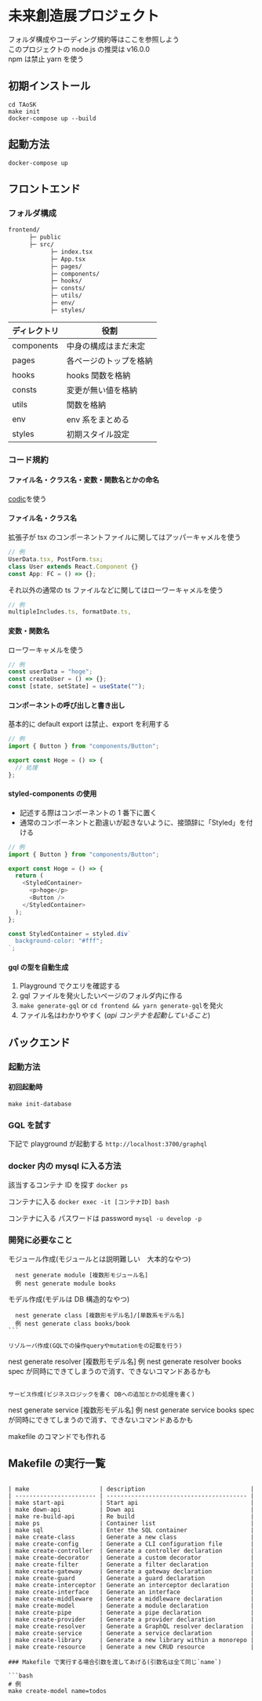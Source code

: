 # 未来創造展プロジェクト

フォルダ構成やコーディング規約等はここを参照しよう</br>
このプロジェクトの node.js の推奨は v16.0.0</br>
npm は禁止 yarn を使う

## 初期インストール

`cd TAoSK`</br>
`make init`</br>
`docker-compose up --build`</br>

## 起動方法

`docker-compose up`

## フロントエンド

### フォルダ構成

```bash
frontend/
      ├─ public
      ├─ src/
            ├─ index.tsx
            ├─ App.tsx
            ├─ pages/
            ├─ components/
            ├─ hooks/
            ├─ consts/
            ├─ utils/
            ├─ env/
            ├─ styles/
```

| ディレクトリ | 役割                   |
| ------------ | ---------------------- |
| components   | 中身の構成はまだ未定   |
| pages        | 各ページのトップを格納 |
| hooks        | hooks 関数を格納       |
| consts       | 変更が無い値を格納     |
| utils        | 関数を格納             |
| env          | env 系をまとめる       |
| styles       | 初期スタイル設定       |

### コード規約

#### ファイル名・クラス名・変数・関数名とかの命名

[codic](https://codic.jp/engine)を使う

#### ファイル名・クラス名

拡張子が tsx のコンポーネントファイルに関してはアッパーキャメルを使う

```js
// 例
UserData.tsx, PostForm.tsx;
class User extends React.Component {}
const App: FC = () => {};
```

それ以外の通常の ts ファイルなどに関してはローワーキャメルを使う

```js
// 例
multipleIncludes.ts, formatDate.ts,
```

#### 変数・関数名

ローワーキャメルを使う

```js
// 例
const userData = "hoge";
const createUser = () => {};
const [state, setState] = useState("");
```

#### コンポーネントの呼び出しと書き出し

基本的に default export は禁止、export を利用する

```js
// 例
import { Button } from "components/Button";

export const Hoge = () => {
  // 処理
};
```

#### styled-components の使用

- 記述する際はコンポーネントの 1 番下に置く
- 通常のコンポーネントと勘違いが起きないように、接頭辞に「Styled」を付ける

```js
// 例
import { Button } from "components/Button";

export const Hoge = () => {
  return (
    <StyledContainer>
      <p>hoge</p>
      <Button />
    </StyledContainer>
  );
};

const StyledContainer = styled.div`
  background-color: "#fff";
`;
```

#### gql の型を自動生成

1. Playground でクエリを確認する
2. gql ファイルを発火したいページのフォルダ内に作る
3. `make generate-gql` or `cd frontend && yarn generate-gql`を発火
4. ファイル名はわかりやすく
   (_api コンテナを起動していること_)

## バックエンド

### 起動方法

#### 初回起動時

`make init-database`

### GQL を試す

下記で playground が起動する
`http://localhost:3700/graphql`

### docker 内の mysql に入る方法

該当するコンテナ ID を探す
`docker ps`

コンテナに入る
`docker exec -it [コンテナID] bash`

コンテナに入る パスワードは password
`mysql -u develop -p`

### 開発に必要なこと

モジュール作成(モジュールとは説明難しい　大本的なやつ)

```
  nest generate module [複数形モジュール名]
  例 nest generate module books
```

モデル作成(モデルは DB 構造的なやつ)

````
  nest generate class [複数形モデル名]/[単数系モデル名]
  例 nest generate class books/book
```

リゾルーバ作成(GQLでの操作queryやmutationをの記載を行う)
````

nest generate resolver [複数形モデル名]
例 nest generate resolver books
spec が同時にできてしまうので消す、できないコマンドあるかも

```

サービス作成(ビジネスロジックを書く DBへの追加とかの処理を書く)
```

nest generate service [複数形モデル名]
例 nest generate service books
spec が同時にできてしまうので消す、できないコマンドあるかも

makefile のコマンドでも作れる

## Makefile の実行一覧

````

| make                    | description                              |
| ----------------------- | ---------------------------------------- |
| make start-api          | Start api                                |
| make down-api           | Down api                                 |
| make re-build-api       | Re build                                 |
| make ps                 | Container list                           |
| make sql                | Enter the SQL container                  |
| make create-class       | Generate a new class                     |
| make create-config      | Generate a CLI configuration file        |
| make create-controller  | Generate a controller declaration        |
| make create-decorator   | Generate a custom decorator              |
| make create-filter      | Generate a filter declaration            |
| make create-gateway     | Generate a gateway declaration           |
| make create-guard       | Generate a guard declaration             |
| make create-interceptor | Generate an interceptor declaration      |
| make create-interface   | Generate an interface                    |
| make create-middleware  | Generate a middleware declaration        |
| make create-model       | Generate a module declaration            |
| make create-pipe        | Generate a pipe declaration              |
| make create-provider    | Generate a provider declaration          |
| make create-resolver    | Generate a GraphQL resolver declaration  |
| make create-service     | Generate a service declaration           |
| make create-library     | Generate a new library within a monorepo |
| make create-resource    | Generate a new CRUD resource             |

### Makefile で実行する場合引数を渡してあげる(引数名は全て同じ`name`)

```bash
# 例
make create-model name=todos
````
